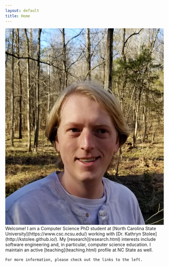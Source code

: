 ```yaml
---
layout: default
title: Home
---
```

<div class="row">
  <div class="col-md-3"><img src="assets/images/self.jpg"></div>
  <div class="col-md-9">
    Welcome!  I am a Computer Science PhD student at [North Carolina State University](https://www.csc.ncsu.edu/) working with [Dr. Kathryn Stolee](http://kstolee.github.io/).  My [research](research.html) interests include software engineering and, in particular, computer science education.  I maintain an active [teaching](teaching.html) profile at NC State as well.

    For more information, please check out the links to the left.  
  </div>
</div>

